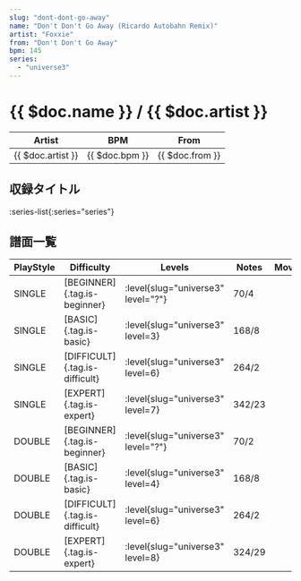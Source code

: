 ```yaml
---
slug: "dont-dont-go-away"
name: "Don't Don't Go Away (Ricardo Autobahn Remix)"
artist: "Foxxie"
from: "Don't Don't Go Away"
bpm: 145
series:
  - "universe3"
---
```


# {{ $doc.name }} / {{ $doc.artist }}

|Artist|BPM|From|
|------|---|----|
|{{ $doc.artist }}|{{ $doc.bpm }}|{{ $doc.from }}|

## 収録タイトル

:series-list{:series="series"}

## 譜面一覧

|PlayStyle|Difficulty|Levels|Notes|Movie|
|---------|----------|------|-----|-----|
|SINGLE|[BEGINNER]{.tag.is-beginner}|<div class="field is-grouped is-grouped-multiline"> :level{slug="universe3" level="?"}</div>|70/4||
|SINGLE|[BASIC]{.tag.is-basic}|<div class="field is-grouped is-grouped-multiline"> :level{slug="universe3" level=3}</div>|168/8||
|SINGLE|[DIFFICULT]{.tag.is-difficult}|<div class="field is-grouped is-grouped-multiline"> :level{slug="universe3" level=6}</div>|264/2||
|SINGLE|[EXPERT]{.tag.is-expert}|<div class="field is-grouped is-grouped-multiline"> :level{slug="universe3" level=7}</div>|342/23||
|DOUBLE|[BEGINNER]{.tag.is-beginner}|<div class="field is-grouped is-grouped-multiline"> :level{slug="universe3" level="?"}</div>|70/2||
|DOUBLE|[BASIC]{.tag.is-basic}|<div class="field is-grouped is-grouped-multiline"> :level{slug="universe3" level=4}</div>|168/8||
|DOUBLE|[DIFFICULT]{.tag.is-difficult}|<div class="field is-grouped is-grouped-multiline"> :level{slug="universe3" level=6}</div>|264/2||
|DOUBLE|[EXPERT]{.tag.is-expert}|<div class="field is-grouped is-grouped-multiline"> :level{slug="universe3" level=8}</div>|324/29||

